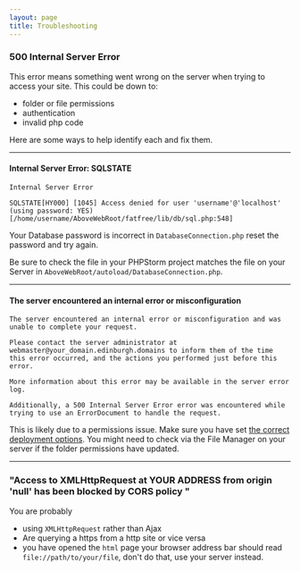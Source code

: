 ```yaml
---
layout: page
title: Troubleshooting
---
```


<!-- ### How do I setup

[See setup instructions](setup/FFF-SimpleExample.html)

### I can't get F3 to work

Make sure you [start from the simple example first](setup/FFF-SimpleExample.html)

### Can I use node.js, Django, Flask, bottle &c... instead of F3?

No.

### Do I have to use F3

No, but you won't get very far or much support getting there.

### How do I store Images in a Database

See the F3 Simple Image Server Example

### Can I host my site somewhere else

Yes, at your own risk and with no support.

### How do I get started?

use F3_SimpleExample as a template

### How should we work as a group?

This is something for your group to discuss, though you may want to read about our [suggested workflows]().

### What can I do with PHP / JavaScript

Wrong question! What would you like to do?

### My Code won't work, how do I fix it?

See [How to Debug and Ask Questions]() -->


### 500 Internal Server Error

This error means something went wrong on the server when trying to access your site. This could be down to:

- folder or file permissions
- authentication
- invalid php code

Here are some ways to help identify each and fix them.

***

#### Internal Server Error: SQLSTATE

```
Internal Server Error

SQLSTATE[HY000] [1045] Access denied for user 'username'@'localhost' (using password: YES) [/home/username/AboveWebRoot/fatfree/lib/db/sql.php:548]
```

Your Database password is incorrect in `DatabaseConnection.php` reset the password and try again.

Be sure to check the file in your PHPStorm project matches the file on your Server in `AboveWebRoot/autoload/DatabaseConnection.php`.

***

#### The server encountered an internal error or misconfiguration

```
The server encountered an internal error or misconfiguration and was unable to complete your request.

Please contact the server administrator at webmaster@your_domain.edinburgh.domains to inform them of the time this error occurred, and the actions you performed just before this error.

More information about this error may be available in the server error log.

Additionally, a 500 Internal Server Error error was encountered while trying to use an ErrorDocument to handle the request.
```

This is likely due to a permissions issue. Make sure you have set [the correct deployment options](setup/phpstorm-sftp-setup.html#deployment-options). You might need to check via the File Manager on your server if the folder permissions have updated.

***

### "Access to XMLHttpRequest at YOUR ADDRESS from origin 'null' has been blocked by CORS policy "

You are probably

- using `XMLHttpRequest` rather than Ajax
- Are querying a https from a http site or vice versa
- you have opened the `html` page your browser address bar should read `file://path/to/your/file`, don't do that, use your server instead.

<!--
### How do I share my data base

See [suggested workflows].


### My site isn't updating the style / content

- Use your browser in `private` mode to stop file caching
- check the file have been uploaded to your server -->
